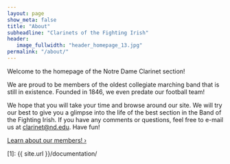 ```yaml
---
layout: page
show_meta: false
title: "About"
subheadline: "Clarinets of the Fighting Irish"
header:
   image_fullwidth: "header_homepage_13.jpg"
permalink: "/about/"
---
```


Welcome to the homepage of the Notre Dame Clarinet section!

We are proud to be members of the oldest collegiate marching band that is still in existence. Founded in 1846, we even predate our football team! 

We hope that you will take your time and browse around our site. We will try our best to give you a glimpse into the life of the best section in the Band of the Fighting Irish. If you have any comments or questions, feel free to e-mail us at [clarinet@nd.edu](mailto:clarinet@nd.edu).  Have fun!

<a class="radius button small" href="{{ site.url }}/members/">Learn about our members! ›</a>


 [1]: {{ site.url }}/documentation/
